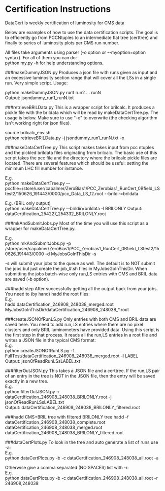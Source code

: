 # Certification Instructions

DataCert is weekly certification of luminosity for CMS data  

Below are examples of how to use the data certification scripts.  The goal is to 
efficiently go from PCCNtuples to an intermediate flat tree (certtree) and finally 
to series of luminosity plots per CMS run number.


All files take arguments using parser (-o option or --myoption=option syntax).  For 
all of them you can do:  
python my.py -h 
for help understanding options.


###makeDummyJSON.py
Produces a json file with runs given as input and an excessive luminosity section 
range that will cover all the LSs in a single run.  Very simple script.  Usage:

python makeDummyJSON.py run1 run2 ... runN  
Output:  jsondummy_run1_runN.txt


###retrieveBRILData.py
This is a wrapper script for brilcalc.  It produces a pickle file with the brildata 
which will be read by makeDataCertTree.py.  The usage is below.  Make sure to use 
"-o" to overwrite (the checking algorithm isn't working right for json files).

source brilcalc_env.sh  
python retrieveBRILData.py -j jsondummy_run1_runN.txt -o


###makeDataCertTree.py
This script makes takes input from pcc ntuples and the pickled brildata files 
originating from brilcalc.  The basic use of this script takes the pcc file and the 
directory where the brilcalc pickle files are located.  There are several features 
which should be useful:  setting the minimum LHC fill number for instance.

E.g.  
python makeDataCertTree.py --pccfile=/store/user/capalmer/ZeroBias1/PCC_Zerobias1_RunCert_0Bfield_LStest2/150626_191443/0000/pcc_Data_LS_12.root --brildir=brildata

E.g.  (BRIL only output)  
python makeDataCertTree.py --brildir=brildata -l BRILONLY
Output:  dataCertification_254227_254332_BRILONLY.root



###mkAndSubmitJobs.py
Most of the time you will use this script as a wrapper for makeDataCertTree.py.

E.g.  
python mkAndSubmitJobs.py -p /store/user/capalmer/ZeroBias1/PCC_Zerobias1_RunCert_0Bfield_LStest2/150626_191443/0000 -d MyJobsGoInThisDir -s

-s will submit your jobs to the queue as well.  The default is to NOT submit the 
jobs but just create the job_\#\.sh files in MyJobsGoInThisDir.  When submitting 
the jobs batch-wise only run,LS entries with CMS and BRIL data are saved (-b option).



###hadd step
After successfully getting all the output back from your jobs. You need to (by 
hand) hadd the root files:  
E.g.  
hadd dataCertification_246908_248038_merged.root MyJobsGoInThisDir/dataCertification_246908_248038_\*.root



###createJSONOfRunLS.py
Only entries with both CMS and BRIL data are saved here.  You need to add run,LS 
entries where there are no pixel clusters and only BRIL luminometers have provided 
data.  Using this script is the first step in that process.  It reads all the 
run,LS entries in a root file and writes a JSON file in the typical CMS format:  
E.g.  
python createJSONOfRunLS.py -f FullTest/dataCertification_246908_248038_merged.root -l LABEL  
Output:  jsonOfReadRunLSsLABEL.txt  



###filterOutJSON.py
This takes a JSON file and a certtree.  If the run,LS pair of an entry in the tree 
is NOT in the JSON file, then the entry will be saved exactly in a new tree.  
E.g.  
python filterOutJSON.py -r dataCertification_246908_248038_BRILONLY.root -j jsonOfReadRunLSsLABEL.txt  
Output:  dataCertification_246908_248038_BRILONLY_filtered.root  



###hadd CMS+BRIL tree with filtered BRILONLY tree
hadd -f dataCertification_246908_248038_complete.root dataCertification_246908_248038_merged.root dataCertification_246908_248038_BRILONLY_filtered.root



###dataCertPlots.py
To look in the tree and auto generate a list of runs use -a:  
E.g.  
python dataCertPlots.py -b -c dataCertification_246908_248038_all.root -a

Otherwise give a comma separated (NO SPACES) list with -r:  
E.g.  
python dataCertPlots.py -b -c dataCertification_246908_248038_all.root -r 246908,248038  



